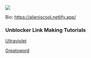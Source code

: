 ![](https://komarev.com/ghpvc/?username=Tacogamerman)

Bio: https://alieniscool.netlify.app/

### Unblocker Link Making Tutorials

[Ultraviolet](https://www.youtube.com/watch?v=-QiJRWyDIp4)

[Greatsword](https://www.youtube.com/watch?v=hysvVkzfHlo)



